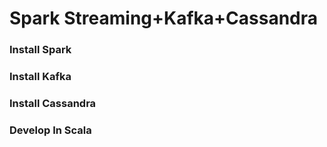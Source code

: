 Spark Streaming+Kafka+Cassandra
=====

### Install Spark

### Install Kafka

### Install Cassandra

### Develop In Scala
